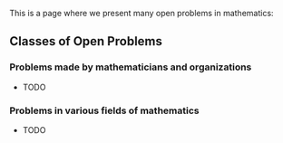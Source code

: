 This is a page where we present many open problems in mathematics:

## Classes of Open Problems

### Problems made by mathematicians and organizations
- TODO

### Problems in various fields of mathematics
- TODO


